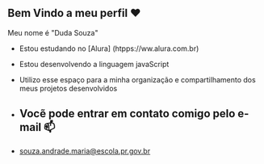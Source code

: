 ## Bem Vindo a meu perfil ♥️

 Meu nome é "Duda Souza"

- Estou estudando no [Alura] (htpps://ww.alura.com.br)
- Estou desenvolvendo a linguagem javaScript
- Utilizo esse espaço para a minha organização e compartilhamento dos meus projetos desenvolvidos

- ## Vocẽ pode entrar em contato comigo pelo e-mail 📫

- souza.andrade.maria@escola.pr.gov.br


